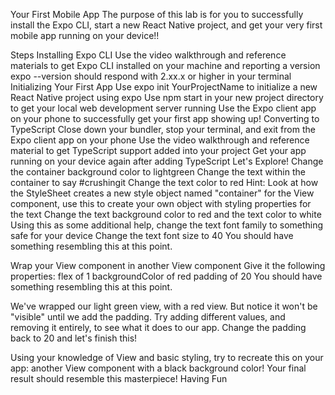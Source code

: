 Your First Mobile App
The purpose of this lab is for you to successfully install the Expo CLI, start a new React Native project, and get your very first mobile app running on your device!!

Steps
Installing Expo CLI
Use the video walkthrough and reference materials to get Expo CLI installed on your machine and reporting a version
expo --version should respond with 2.xx.x or higher in your terminal
Initializing Your First App
Use expo init YourProjectName to initialize a new React Native project using expo
Use npm start in your new project directory to get your local web development server running
Use the Expo client app on your phone to successfully get your first app showing up!
Converting to TypeScript
Close down your bundler, stop your terminal, and exit from the Expo client app on your phone
Use the video walkthrough and reference material to get TypeScript support added into your project
Get your app running on your device again after adding TypeScript
Let's Explore!
Change the container background color to lightgreen
Change the text within the container to say #crushingit
Change the text color to red
Hint: Look at how the StyleSheet creates a new style object named "container" for the View component, use this to create your own object with styling properties for the text
Change the text background color to red and the text color to white
Using this as some additional help, change the text font family to something safe for your device
Change the text font size to 40
You should have something resembling this at this point.

Wrap your View component in another View component
Give it the following properties:
flex of 1
backgroundColor of red
padding of 20
You should have something resembling this at this point.

We've wrapped our light green view, with a red view. But notice it won't be "visible" until we add the padding. Try adding different values, and removing it entirely, to see what it does to our app. Change the padding back to 20 and let's finish this!

Using your knowledge of View and basic styling, try to recreate this on your app: another View component with a black background color!
Your final result should resemble this masterpiece!
Having Fun